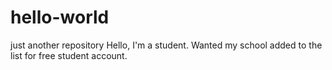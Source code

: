 # hello-world
just another repository
Hello, I'm a student. Wanted my school added to the list for free student account.
